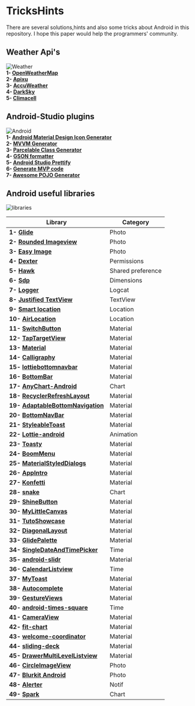 # TricksHints 
There are several solutions,hints and also some tricks about Android in this repository.
I hope this paper would help the programmers' community. 

## Weather Api's   
![Weather](https://cdn3.iconfinder.com/data/icons/weather-icons-10/128/sun-128.png)  
**1- [OpenWeatherMap](https://openweathermap.org/)**  
**2- [Apixu](https://www.apixu.com/)**  
**3- [AccuWeather](https://www.accuweather.com/)**  
**4- [DarkSky](https://darksky.net/)**  
**5- [Climacell](https://www.climacell.co/weather-api/)**  

## Android-Studio plugins  
![Android](https://cdn0.iconfinder.com/data/icons/communication-icons-rounded/110/Android-128.png)  
**1- [Android Material Design Icon Generator](https://github.com/konifar/android-material-design-icon-generator-plugin)**  
**2- [MVVM Generator](https://plugins.jetbrains.com/plugin/9325-mvvm-generator)**  
**3- [Parcelable Class Generator](https://github.com/mcharmas/android-parcelable-intellij-plugin)**   
**4- [GSON formatter](https://github.com/zzz40500/GsonFormat)**  
**5- [Android Studio Prettify](https://github.com/Haehnchen/idea-android-studio-plugin)**  
**6- [Generate MVP code](https://plugins.jetbrains.com/plugin/9784-generate-m-v-p-code)**  
**7- [Awesome POJO Generator](https://github.com/jineshfrancs/AwesomePojoGenerator)**  

## Android useful libraries  
![libraries](https://cdn0.iconfinder.com/data/icons/cosmo-culture/40/books_1-128.png)   

| Library  | Category |
| ------------- | ------------- |
| **1- [Glide](https://github.com/bumptech/glide)**  | Photo  |
| **2- [Rounded Imageview](https://github.com/vinc3m1/RoundedImageView)**  | Photo  |
| **3- [Easy Image](https://github.com/jkwiecien/EasyImage)**  | Photo  |
| **4- [Dexter](https://github.com/Karumi/Dexter)**  | Permissions  |
| **5- [Hawk](https://github.com/orhanobut/hawk)**   | Shared preference  |
| **6- [Sdp](https://github.com/intuit/sdp)**        | Dimensions  |
| **7- [Logger](https://github.com/orhanobut/logger)**  | Logcat  |
| **8- [Justified TextView](https://github.com/ufo22940268/android-justifiedtextview)**  | TextView  |
| **9- [Smart location](https://github.com/mrmans0n/smart-location-lib)**  | Location  |
| **10- [AirLocation](https://github.com/mumayank/AirLocation)**  | Location  |
| **11- [SwitchButton](https://github.com/KingJA/SwitchButton)**   | Material  |
| **12- [TapTargetView](https://github.com/KeepSafe/TapTargetView)**  | Material  |
| **13- [Material](https://github.com/rey5137/material)**  | Material  |
| **14- [Calligraphy](https://github.com/chrisjenx/Calligraphy)**  | Material  |
| **15- [lottiebottomnavbar](https://github.com/subsub/lottiebottomnavbar)**  | Material  |
| **16- [BottomBar](https://github.com/roughike/BottomBar)**  | Material  |
| **17- [AnyChart-Android](https://github.com/AnyChart/AnyChart-Android)**  | Chart  |
| **18- [RecyclerRefreshLayout](https://github.com/dinuscxj/RecyclerRefreshLayout)**  | Material  |
| **19- [AdaptableBottomNavigation](https://github.com/bufferapp/AdaptableBottomNavigation)**  | Material  |
| **20- [BottomNavBar](https://github.com/adib2149/BottomNavBar)**  | Material  |
| **21- [StyleableToast](https://github.com/Muddz/StyleableToast)** | Material  |
| **22- [Lottie-android](https://github.com/airbnb/lottie-android)**  | Animation  |
| **23- [Toasty](https://github.com/GrenderG/Toasty)**  | Material  |
| **24- [BoomMenu](https://github.com/Nightonke/BoomMenu)**  | Material  |
| **25- [MaterialStyledDialogs](https://github.com/javiersantos/MaterialStyledDialogs)**  | Material  |
| **26- [AppIntro](https://github.com/AppIntro/AppIntro)**  | Material  |
| **27- [Konfetti](https://github.com/DanielMartinus/Konfetti)**  | Material  |
| **28- [snake](https://github.com/txusballesteros/snake)**  | Chart  |
| **29- [ShineButton](https://github.com/ChadCSong/ShineButton)**   | Material  |
| **30- [MyLittleCanvas](https://github.com/florent37/MyLittleCanvas)**  | Material  |
| **31- [TutoShowcase](https://github.com/florent37/TutoShowcase)**  | Material  |
| **32- [DiagonalLayout](https://github.com/florent37/DiagonalLayout)**  | Material  |
| **33- [GlidePalette](https://github.com/florent37/GlidePalette)**  | Material  |
| **34- [SingleDateAndTimePicker](https://github.com/florent37/SingleDateAndTimePicker)**  | Time  |
| **35- [android-slidr](https://github.com/florent37/android-slidr)**  | Material  |
| **36- [CalendarListview](https://github.com/traex/CalendarListview)**  | Time  |
| **37- [MyToast](https://github.com/lopspower/MyToast)**  | Material  |
| **38- [Autocomplete](https://github.com/natario1/Autocomplete)**  | Material  |
| **39- [GestureViews](https://github.com/alexvasilkov/GestureViews)**  | Material  |
| **40- [android-times-square](https://github.com/square/android-times-square)**  | Time  |
| **41- [CameraView](https://github.com/natario1/CameraView)**  | Material  |
| **42- [fit-chart](https://github.com/txusballesteros/fit-chart)**  | Material  |
| **43- [welcome-coordinator](https://github.com/txusballesteros/welcome-coordinator)**  | Material  |
| **44- [sliding-deck](https://github.com/txusballesteros/sliding-deck)**  | Material  |
| **45- [DrawerMultiLevelListview](https://github.com/awidiyadew/DrawerMultiLevelListview)**  | Material  |
| **46- [CircleImageView](https://github.com/hdodenhof/CircleImageView)**  | Photo  |
| **47- [Blurkit Android](https://github.com/CameraKit/blurkit-android)**  | Photo  |
| **48- [Alerter](https://github.com/Tapadoo/Alerter)**  | Notif  |
| **49- [Spark](https://github.com/robinhood/spark)**  | Chart  |

